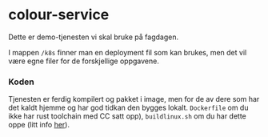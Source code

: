 # colour-service
Dette er demo-tjenesten vi skal bruke på fagdagen.

I mappen `/k8s` finner man en deployment fil som kan brukes, men det vil være egne filer for de forskjellige
oppgavene.

### Koden
Tjenesten er ferdig kompilert og pakket i image, men for de av dere som har det kaldt hjemme og har god tidkan den 
bygges lokalt. `Dockerfile` om du ikke har rust toolchain med CC satt opp), `buildlinux.sh` om du har dette oppe 
(litt info [her](https://hackernoon.com/cross-compiling-rust-on-macos-to-run-as-a-unikernel-ff1w3ypi)).